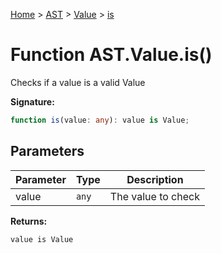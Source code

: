[Home](../../../../../index.md) &gt; [AST](../../../../ast.md) &gt; [Value](../../value.md) &gt; [is](./is_1.md)

# Function AST.Value.is()

Checks if a value is a valid Value

<b>Signature:</b>

```typescript
function is(value: any): value is Value;
```

## Parameters

|  Parameter | Type | Description |
|  --- | --- | --- |
|  value | `any` | The value to check |

<b>Returns:</b>

`value is Value`

